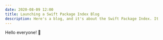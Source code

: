 ```yaml
---
date: 2020-08-09 12:00
title: Launching a Swift Package Index Blog
description: Here's a blog, and it's about the Swift Package Index. It's nothing special, just a blog that talks about the development of the Swift Package Index. I could keep typing here, but all I'm trying to say is that this blog is about the Swift Package Index. That's it. It's simple. This blog is about the Swift Package Index. Am I repeating myself? Yes, I am, but only because my message is so simple. This blog is about the Swift Package Index.
---
```


Hello everyone! 👋
